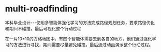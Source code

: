 # multi-roadfinding
本科毕业设计---使用多智能体强化学习的方法完成路径规划任务，要求路径优化和期间不碰撞，最后可视化整个行动过程

在一片10*10的方格地图中，有四个智能体需要去到各自的地方，他们通过强化学习的方法进行寻找，期间需要尽量避免碰撞。最后通过动画演示整个行动过程。
